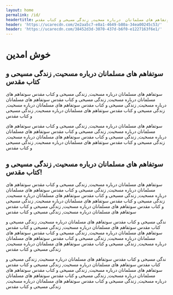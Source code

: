 ```yaml
---
layout: home
permalink: /id/ 
headertitle: سوتفاهم های مسلمانان  درباره مسحیت, زندگی مسیحی و کتاب مقدس
header: 'https://ucarecdn.com/2e2aa5c7-e8a1-4649-b80a-34ea00245c53/'
header: 'https://ucarecdn.com/38452d3d-3070-437d-b6f0-e1227163f6e1/'
---
```


# خوش امدین
## سوتفاهم های مسلمانان  درباره مسحیت, زندگی مسیحی و کتاب مقدس

سوتفاهم های مسلمانان  درباره مسحیت, زندگی مسیحی و کتاب مقدس سوتفاهم های مسلمانان  درباره مسحیت, زندگی مسیحی و کتاب مقدس
سوتفاهم های مسلمانان  درباره مسحیت, زندگی مسیحی و کتاب مقدس سوتفاهم های مسلمانان  درباره مسحیت, زندگی مسیحی و کتاب مقدس سوتفاهم های مسلمانان  درباره مسحیت, زندگی مسیحی و کتاب مقدس

سوتفاهم های مسلمانان  درباره مسحیت, زندگی مسیحی و کتاب مقدس سوتفاهم های مسلمانان  درباره مسحیت, زندگی مسیحی و کتاب مقدس سوتفاهم های مسلمانان  درباره مسحیت, زندگی مسیحی و کتاب مقدس سوتفاهم های مسلمانان  درباره مسحیت, زندگی مسیحی و کتاب مقدس سوتفاهم های مسلمانان  درباره مسحیت, زندگی مسیحی و کتاب مقدس 

## سوتفاهم های مسلمانان  درباره مسحیت, زندگی مسیحی و کتاب مقدس!

سوتفاهم های مسلمانان  درباره مسحیت, زندگی مسیحی و کتاب مقدس سوتفاهم های مسلمانان  درباره مسحیت, زندگی مسیحی و کتاب مقدس سوتفاهم های مسلمانان  درباره مسحیت, زندگی مسیحی و کتاب مقدس سوتفاهم های مسلمانان  درباره مسحیت, زندگی مسیحی و کتاب مقدس سوتفاهم های مسلمانان  درباره مسحیت, زندگی مسیحی و کتاب مقدس سوتفاهم های مسلمانان  درباره مسحیت, زندگی مسیحی و کتاب مقدس  سوتفاهم های مسلمانان  درباره مسحیت, زندگی مسیحی و کتاب مقدس

ندگی مسیحی و کتاب مقدس سوتفاهم های مسلمانان  درباره مسحیت, زندگی مسیحی و کتاب مقدس سوتفاهم های مسلمانان  درباره مسحیت, زندگی مسیحی و کتاب مقدس سوتفاهم های مسلمانان  درباره مسحیت, زندگی مسیحی و کتاب مقدس سوتفاهم های مسلمانان  درباره مسحیت, زندگی مسیحی و کتاب مقدس سوتفاهم های مسلمانان  درباره مسحیت, زندگی مسیحی و کتاب مقدس  سوتفاهم های مسلمانان  درباره مسحیت, زندگی مسیحی و کتاب مقدس

ندگی مسیحی و کتاب مقدس سوتفاهم های مسلمانان  درباره مسحیت, زندگی مسیحی و کتاب مقدس سوتفاهم های مسلمانان  درباره مسحیت, زندگی مسیحی و کتاب مقدس سوتفاهم های مسلمانان  درباره مسحیت, زندگی مسیحی و کتاب مقدس سوتفاهم های مسلمانان  درباره مسحیت, زندگی مسیحی و کتاب مقدس سوتفاهم های مسلمانان  درباره مسحیت, زندگی مسیحی و کتاب مقدس  سوتفاهم های مسلمانان  درباره مسحیت, زندگی مسیحی و کتاب مقدس